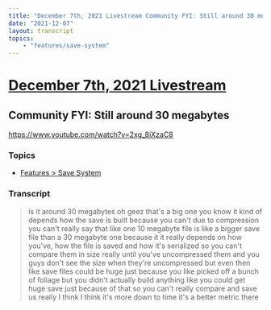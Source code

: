 ```yaml
---
title: "December 7th, 2021 Livestream Community FYI: Still around 30 megabytes"
date: "2021-12-07"
layout: transcript
topics:
    - "features/save-system"
---
```

# [December 7th, 2021 Livestream](../2021-12-07.md)
## Community FYI: Still around 30 megabytes
https://www.youtube.com/watch?v=2xg_8iXzaC8

### Topics
* [Features > Save System](../topics/features/save-system.md)

### Transcript

> is it around 30 megabytes oh geez that's a big one you know it kind of depends how the save is built because you can't due to compression you can't really say that like one 10 megabyte file is like a bigger save file than a 30 megabyte one because it it really depends on how you've, how the file is saved and how it's serialized so you can't compare them in size really until you've uncompressed them and you guys don't see the size when they're uncompressed but even then like save files could be huge just because you like picked off a bunch of foliage but you didn't actually build anything like you could get huge save just because of that so you can't really compare and save us really I think I think it's more down to time it's a better metric there
